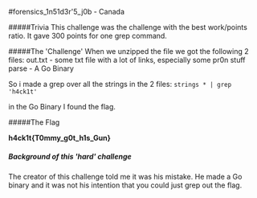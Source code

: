 #forensics_1n51d3r'5_j0b - Canada

#####Trivia
This challenge was the challenge with the best work/points ratio. It gave 300 points for one grep command.

#####The 'Challenge'
When we unzipped the file we got the following 2 files:
out.txt - some txt file with a lot of links, especially some pr0n stuff
parse - A Go Binary

So i made a grep over all the strings in the 2 files:
`strings * | grep 'h4ck1t'`

in the Go Binary I found the flag.

#####The Flag

**h4ck1t{T0mmy_g0t_h1s_Gun}**


##### Background of this 'hard' challenge

The creator of this challenge told me it was his mistake. He made a Go binary and it was not his 
intention that you could just grep out the flag.
